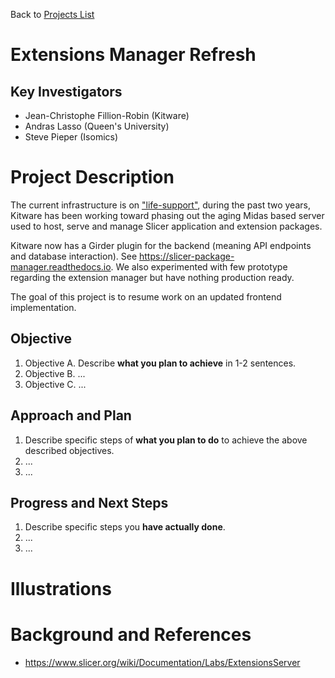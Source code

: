 Back to [Projects List](../../README.md#ProjectsList)

# Extensions Manager Refresh

## Key Investigators

- Jean-Christophe Fillion-Robin (Kitware)
- Andras Lasso (Queen's University)
- Steve Pieper (Isomics)

# Project Description

The current infrastructure is on ["life-support"](https://www.slicer.org/wiki/Documentation/Labs/ExtensionsServer#status), during the past two years, Kitware has been working toward phasing out the aging Midas based server used to host, serve and manage Slicer application and extension packages. 

Kitware now has a Girder plugin for the backend (meaning API endpoints and database interaction). See https://slicer-package-manager.readthedocs.io. We also experimented with few prototype regarding the extension manager but have nothing production ready.

The goal of this project is to resume work on an updated frontend implementation.

<!-- Add a short paragraph describing the project. -->

## Objective

<!-- Describe here WHAT you would like to achieve (what you will have as end result). -->

1. Objective A. Describe **what you plan to achieve** in 1-2 sentences.
1. Objective B. ...
1. Objective C. ...

## Approach and Plan

<!-- Describe here HOW you would like to achieve the objectives stated above. -->

1. Describe specific steps of **what you plan to do** to achieve the above described objectives.
1. ...
1. ...

## Progress and Next Steps

<!-- Update this section as you make progress, describing of what you have ACTUALLY DONE. If there are specific steps that you could not complete then you can describe them here, too. -->

1. Describe specific steps you **have actually done**.
1. ...
1. ...

# Illustrations

<!-- Add pictures and links to videos that demonstrate what has been accomplished.
![Description of picture](Example2.jpg)
![Some more images](Example2.jpg)
-->

# Background and References
* https://www.slicer.org/wiki/Documentation/Labs/ExtensionsServer

